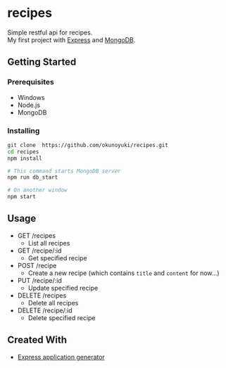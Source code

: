 # recipes

Simple restful api for recipes.  
My first project with [Express](http://expressjs.com/) and [MongoDB](https://www.mongodb.com/).

## Getting Started

### Prerequisites

* Windows
* Node.js
* MongoDB

### Installing

```sh
git clone  https://github.com/okunoyuki/recipes.git
cd recipes
npm install

# This command starts MongoDB server
npm run db_start

# On another window
npm start
```

## Usage

* GET /recipes
  * List all recipes
* GET /recipe/:id
  * Get specified recipe
* POST /recipe
  * Create a new recipe (which contains `title` and `content` for now...)
* PUT /recipe/:id
  * Update specified recipe
* DELETE /recipes
  * Delete all recipes
* DELETE /recipe/:id
  * Delete specified recipe

## Created With
* [Express application generator](http://expressjs.com/en/starter/generator.html)
